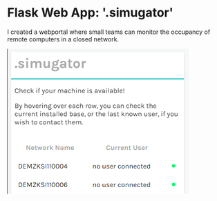 # Flask Web App: '.simugator'
I created a webportal where small teams can monitor the occupancy of remote computers in a closed network.

![Showcase Image](static/img/showcase.PNG)

